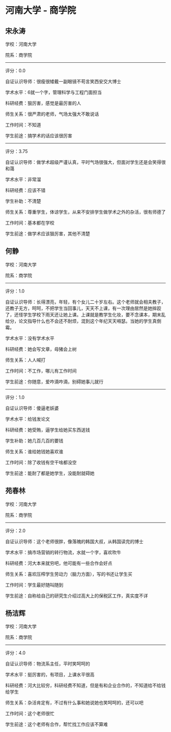 # 河南大学 - 商学院

## 宋永涛

学校：河南大学

院系：商学院

* * *

评分：0.0

自证认识导师：很瘦很矮戴一副眼镜不苟言笑西安交大博士

学术水平：6就一个字，管理科学与工程门面担当

科研经费：狠厉害，感觉是最厉害的人

师生关系：很严肃的老师，气场太强大不敢说话

工作时间：不知道

学生前途：搞学术的话应该很厉害

* * *

评分：3.75

自证认识导师：做学术超级严谨认真，平时气场很强大，但面对学生还是会笑得很和蔼

学术水平：非常溜

科研经费：应该不错

学生补助：不清楚

师生关系：尊重学生，体谅学生，从来不安排学生做学术之外的杂活，很有师德了

工作时间：基本都在学校

学生前途：做学术应该狠厉害，其他不清楚

## 何静

学校：河南大学

院系：商学院

* * *

评分：1.0

自证认识导师：长得漂亮，年轻，有个女儿二十岁左右。这个老师就会相夫教子，还教子无方，呵呵，不把学生当回事儿，天天不上课，有一次理由居然是她摔跤了，还怪学生学校下雨天还让她上课。上课就是教学生化妆，要不念课本，期末乱给分，论文指导什么也不会还不耐烦，混到这个年纪天天嘚瑟。当她的学生真倒霉。

学术水平：没有学术水平

科研经费：她会写文章，母猪会上树

师生关系：人人喊打

工作时间：不工作，哪儿有工作时间

学生前途：你随意，爱咋滴咋滴，别碍她事儿就行

* * *

评分：1.0

自证认识导师：傻逼老妖婆

学术水平：给钱发论文

科研经费：她受贿，逼学生给她买东西送钱

学生补助：她几百几百的要钱

师生关系：谁给她钱她喜欢谁

工作时间：除了收钱有空干啥都没空

学生前途：能耐了都是她学生，没能耐就碍她

## 苑春林

学校：河南大学

院系：商学院

* * *

评分：2.0

自证认识导师：这个老师很胖，像落魄的韩国大叔，从韩国读完的博士

学术水平：搞市场营销的转行物流，水就一个字，喜欢吹牛

科研经费：河大本来就穷吧，他可能有一些合作会好点

师生关系：喜欢压榨学生劳动力（脑力方面），写的书还让学生买

工作时间：学生最好随叫随到

学生前途：自称给自己的研究生介绍过高大上的保税区工作，真实度不详

## 杨洁辉

学校：河南大学

院系：商学院

* * *

评分：4.0

自证认识导师：物流系主任，平时笑呵呵的

学术水平：挺厉害的，有项目，上课水平很高

科研经费：河大比较穷，科研经费不知道，但是有和企业合作的，不知道给不给钱给学生

师生关系：杂活肯定有，不过有什么事和她说她也笑呵呵的，还可以吧

工作时间：这个老师很忙

学生前途：这个老师有合作，帮忙找工作应该不算难
